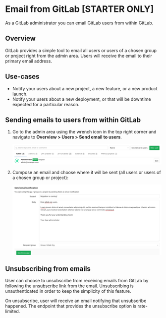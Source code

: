 # Email from GitLab **[STARTER ONLY]**

As a GitLab administrator you can email GitLab users from within GitLab.

## Overview

GitLab provides a simple tool to email all users or users of a chosen group or
project right from the admin area. Users will receive the email to their primary
email address.

## Use-cases

- Notify your users about a new project, a new feature, or a new product launch.
- Notify your users about a new deployment, or that will be downtime expected
  for a particular reason.

## Sending emails to users from within GitLab

1. Go to the admin area using the wrench icon in the top right corner and
   navigate to **Overview > Users > Send email to users**.

    ![admin users](email1.png)

1. Compose an email and choose where it will be sent (all users or users of a
   chosen group or project):

    ![compose an email](email2.png)

## Unsubscribing from emails

User can choose to unsubscribe from receiving emails from GitLab by following
the unsubscribe link from the email. Unsubscribing is unauthenticated in order
to keep the simplicity of this feature.

On unsubscribe, user will receive an email notifying that unsubscribe happened.
The endpoint that provides the unsubscribe option is rate-limited.

[ee]: https://about.gitlab.com/pricing/
